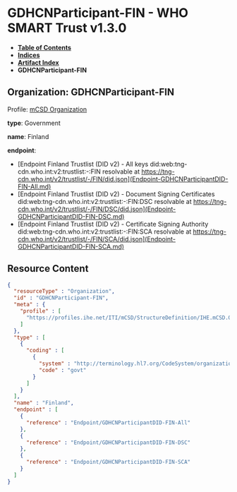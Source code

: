 # GDHCNParticipant-FIN - WHO SMART Trust v1.3.0

* [**Table of Contents**](toc.md)
* [**Indices**](indices.md)
* [**Artifact Index**](artifacts.md)
* **GDHCNParticipant-FIN**

## Organization: GDHCNParticipant-FIN

Profile: [mCSD Organization](https://profiles.ihe.net/ITI/mCSD/4.0.0/StructureDefinition-IHE.mCSD.Organization.html)

**type**: Government

**name**: Finland

**endpoint**: 

* [Endpoint Finland Trustlist (DID v2) - All keys did:web:tng-cdn.who.int:v2:trustlist:-:FIN resolvable at https://tng-cdn.who.int/v2/trustlist/-/FIN/did.json](Endpoint-GDHCNParticipantDID-FIN-All.md)
* [Endpoint Finland Trustlist (DID v2) - Document Signing Certificates did:web:tng-cdn.who.int:v2:trustlist:-:FIN:DSC resolvable at https://tng-cdn.who.int/v2/trustlist/-/FIN/DSC/did.json](Endpoint-GDHCNParticipantDID-FIN-DSC.md)
* [Endpoint Finland Trustlist (DID v2) - Certificate Signing Authority did:web:tng-cdn.who.int:v2:trustlist:-:FIN:SCA resolvable at https://tng-cdn.who.int/v2/trustlist/-/FIN/SCA/did.json](Endpoint-GDHCNParticipantDID-FIN-SCA.md)



## Resource Content

```json
{
  "resourceType" : "Organization",
  "id" : "GDHCNParticipant-FIN",
  "meta" : {
    "profile" : [
      "https://profiles.ihe.net/ITI/mCSD/StructureDefinition/IHE.mCSD.Organization"
    ]
  },
  "type" : [
    {
      "coding" : [
        {
          "system" : "http://terminology.hl7.org/CodeSystem/organization-type",
          "code" : "govt"
        }
      ]
    }
  ],
  "name" : "Finland",
  "endpoint" : [
    {
      "reference" : "Endpoint/GDHCNParticipantDID-FIN-All"
    },
    {
      "reference" : "Endpoint/GDHCNParticipantDID-FIN-DSC"
    },
    {
      "reference" : "Endpoint/GDHCNParticipantDID-FIN-SCA"
    }
  ]
}

```
